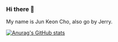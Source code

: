 ### Hi there 👋

My name is Jun Keon Cho, also go by Jerry.

[![Anurag's GitHub stats](https://github-readme-stats.vercel.app/api?username=chojunkeon)](https://github.com/anuraghazra/github-readme-stats)
